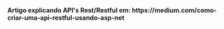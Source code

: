 <p><strong>Artigo explicando API's Rest/Restful em: https://medium.com/como-criar-uma-api-restful-usando-asp-net</strong></p>
